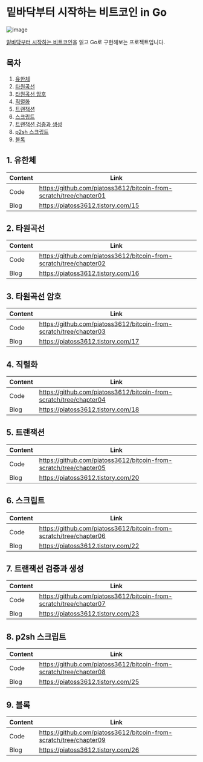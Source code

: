 # 밑바닥부터 시작하는 비트코인 in Go

![image](https://github.com/piatoss3612/bitcoin-from-scratch/assets/61569834/08fa314e-705d-447f-8d59-ca1af2a95d14)

[밑바닥부터 시작하는 비트코인](https://hanbit.co.kr/store/books/look.php?p_code=B2663064363)을 읽고 Go로 구현해보는 프로젝트입니다.

## 목차

1. [유한체](#1-유한체)
2. [타원곡선](#2-타원곡선)
3. [타원곡선 암호](#3-타원곡선-암호)
4. [직렬화](#4-직렬화)
5. [트랜잭션](#5-트랜잭션)
6. [스크립트](#6-스크립트)
7. [트랜잭션 검증과 생성](#7-트랜잭션-검증과-생성)
8. [p2sh 스크립트](#8-p2sh-스크립트)
9. [블록](#9-블록)

## 1. 유한체

|Content|Link|
|---|---|
|Code|https://github.com/piatoss3612/bitcoin-from-scratch/tree/chapter01|
|Blog|https://piatoss3612.tistory.com/15|

## 2. 타원곡선

|Content|Link|
|---|---|
|Code|https://github.com/piatoss3612/bitcoin-from-scratch/tree/chapter02|
|Blog|https://piatoss3612.tistory.com/16|

## 3. 타원곡선 암호

|Content|Link|
|---|---|
|Code|https://github.com/piatoss3612/bitcoin-from-scratch/tree/chapter03|
|Blog|https://piatoss3612.tistory.com/17|

## 4. 직렬화

|Content|Link|
|---|---|
|Code|https://github.com/piatoss3612/bitcoin-from-scratch/tree/chapter04|
|Blog|https://piatoss3612.tistory.com/18|

## 5. 트랜잭션

|Content|Link|
|---|---|
|Code|https://github.com/piatoss3612/bitcoin-from-scratch/tree/chapter05|
|Blog|https://piatoss3612.tistory.com/20|

## 6. 스크립트

|Content|Link|
|---|---|
|Code|https://github.com/piatoss3612/bitcoin-from-scratch/tree/chapter06|
|Blog|https://piatoss3612.tistory.com/22|

## 7. 트랜잭션 검증과 생성

|Content|Link|
|---|---|
|Code|https://github.com/piatoss3612/bitcoin-from-scratch/tree/chapter07|
|Blog|https://piatoss3612.tistory.com/23|

## 8. p2sh 스크립트

|Content|Link|
|---|---|
|Code|https://github.com/piatoss3612/bitcoin-from-scratch/tree/chapter08|
|Blog|https://piatoss3612.tistory.com/25|

## 9. 블록

|Content|Link|
|---|---|
|Code|https://github.com/piatoss3612/bitcoin-from-scratch/tree/chapter09|
|Blog|https://piatoss3612.tistory.com/26|
